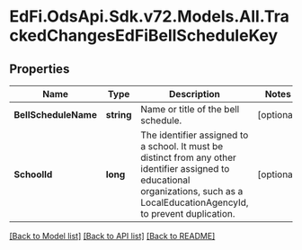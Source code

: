 # EdFi.OdsApi.Sdk.v72.Models.All.TrackedChangesEdFiBellScheduleKey

## Properties

Name | Type | Description | Notes
------------ | ------------- | ------------- | -------------
**BellScheduleName** | **string** | Name or title of the bell schedule. | [optional] 
**SchoolId** | **long** | The identifier assigned to a school. It must be distinct from any other identifier assigned to educational organizations, such as a LocalEducationAgencyId, to prevent duplication. | [optional] 

[[Back to Model list]](../README.md#documentation-for-models) [[Back to API list]](../README.md#documentation-for-api-endpoints) [[Back to README]](../README.md)


